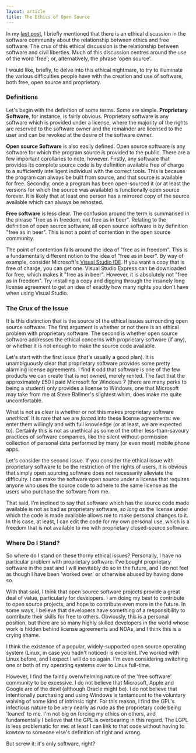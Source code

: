 ```yaml
---
layout: article
title: The Ethics of Open Source
---
```


In my
[last post](http://lukasa.co.uk/2012/05/GPL_vs_MIT_Which_License_To_Use/), I
briefly mentioned that there is an ethical discussion in the software
community about the relationship between ethics and free software. The crux of
this ethical discussion is the relationship between software and civil
liberties. Much of this discussion centres around the use of the word 'free';
or, alternatively, the phrase 'open source'.

I would like, briefly, to delve into this ethical nightmare, to try to
illuminate the various difficulties people have with the creation and use of
software, both free, open source and proprietary.

### Definitions

Let's begin with the definition of some terms. Some are simple.
**Proprietary Software**, for instance, is fairly obvious. Proprietary
software is any software which is provided under a license, where the majority
of the rights are reserved to the software owner and the remainder are
licensed to the user and can be revoked at the desire of the software owner.

**Open source Software** is also easily defined. Open source software is any
software for which the program source is provided to the public. There are a
few important corollaries to note, however. Firstly, any software that
provides its complete source code is by definition available free of charge to
a sufficiently intelligent individual with the correct tools. This is because
the program can always be built from source, and that source is available for
free. Secondly, once a program has been open-sourced it (or at least the
versions for which the source was available) is functionally open source
forever. It is likely that at least one person has a mirrored copy of the
source available which can always be rehosted.

**Free software** is less clear. The confusion around the term is summarised
in the phrase "free as in freedom, not free as in beer". Relating to the
definition of open source software, all open source software is by definition
"free as in beer". This is not a point of contention in the open source
community.

The point of contention falls around the idea of "free as in freedom". This is
a fundamentally different notion to the idea of "free as in beer". By way of
example, consider Microsoft's
[Visual Studio IDE](http://www.microsoft.com/visualstudio). If you want a copy
that is free of charge, you can get one. Visual Studio Express can be
downloaded for free, which makes it "free as in beer". However, it is
absolutely not "free as in freedom". Try installing a copy and digging through
the insanely long license agreement to get an idea of exactly how many rights
you don't have when using Visual Studio.

### The Crux of the Issue

It is this distinction that is the source of the ethical issues surrounding
open source software. The first argument is whether or not there is an ethical
problem with proprietary software. The second is whether open source software
addresses the ethical concerns with proprietary software (if any), or whether
it is not enough to make the source code available.

Let's start with the first issue (that's usually a good plan). It is
unambiguously clear that proprietary software provides some pretty alarming
license agreements. I find it odd that software is one of the few products we
can create that is not owned, merely rented. The fact that the approximately
£50 I paid Microsoft for Windows 7 (there are many perks to being a student)
only provides a license to Windows, one that Microsoft may take from me at
Steve Ballmer's slightest whim, does make me quite uncomfortable.

What is not as clear is whether or not this makes proprietary software
*unethical*. It is rare that we are *forced* into these license agreements: we
enter them willingly and with full knowledge (or at least, we are expected
to). Certainly this is not as unethical as some of the other less-than-savoury
practices of software companies, like the silent without-permission collection
of personal data performed by many (or even most) mobile phone apps.

Let's consider the second issue. If you consider the ethical issue with
proprietary software to be the restriction of the rights of users, it is
obvious that simply open sourcing software does not necessarily alleviate
the difficulty. I can make the software open source under a license that
requires anyone who uses the source code to adhere to the same license as the
users who purchase the software from me.

That said, I'm inclined to say that software which has the source code made
available is not as bad as proprietary software, *so long as* the license
under which the code is made available allows me to make personal changes to
it. In this case, at least, I can edit the code for my own personal use, which
is a freedom that is not available to me with proprietary closed-source
software.

### Where Do I Stand?

So where do I stand on these thorny ethical issues? Personally, I have no
particular problem with proprietary software. I've bought proprietary software
in the past and I will inevitably do so in the future, and I do not feel as
though I have been 'worked over' or otherwise abused by having done so.

With that said, I think that open source software projects provide a great
deal of value, particularly for developers. I am doing my best to contribute
to open source projects, and hope to contribute even more in the future. In
some ways, I believe that developers have something of a responsibility to
contribute their skills for free to others. Obviously, this is a personal
position, but there are so many highly skilled developers in the world whose
work is hidden behind license agreements and NDAs, and I think this is a
crying shame.

I think the existence of a popular, widely-supported open source operating
system (Linux, in case you hadn't noticed) is excellent. I've worked with
Linux before, and I expect I will do so again. I'm even considering
switching one or both of my operating systems over to Linux full-time.

However, I find the faintly overwhelming nature of the 'free software'
community to be excessive. I do not believe that Microsoft, Apple and Google
are of the devil (although Oracle might be). I do not believe that
intentionally purchasing and using Windows is tantamount to the voluntary
waiving of some kind of intrinsic right. For this reason, I find the GPL's
infectious nature to be very nearly as rude as the proprietary code being
'loaned' to me. I'm not big on forcing my ethics on others, and fundamentally
I believe that the GPL is overbearing in this regard. The LGPL is less
problematic for me: at least I can link to that code without having to kowtow
to someone else's definition of right and wrong.

But screw it: it's only software, right?
